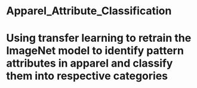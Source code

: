 # Apparel_Attribute_Classification

# Using transfer learning to retrain the ImageNet model to identify pattern attributes in apparel and classify them into respective categories
